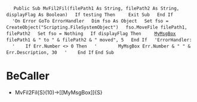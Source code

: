 &nbsp;&nbsp;&nbsp;&nbsp;
`Public Sub MvFil2Fil(filePath1 As String, filePath2 As String, displayFlag As Boolean)`
&nbsp;&nbsp;&nbsp;&nbsp;`If testing Then`
&nbsp;&nbsp;&nbsp;&nbsp;&nbsp;&nbsp;&nbsp;&nbsp;`Exit Sub`
&nbsp;&nbsp;&nbsp;&nbsp;`End If`
&nbsp;&nbsp;&nbsp;&nbsp;
&nbsp;&nbsp;&nbsp;&nbsp;`'On Error GoTo ErrorHandler`
&nbsp;&nbsp;&nbsp;&nbsp;`Dim fso As Object`
&nbsp;&nbsp;&nbsp;&nbsp;`Set fso = CreateObject("Scripting.FileSystemObject")`
&nbsp;&nbsp;&nbsp;&nbsp;`fso.MoveFile filePath1, filePath2`
&nbsp;&nbsp;&nbsp;&nbsp;`Set fso = Nothing`
&nbsp;&nbsp;&nbsp;&nbsp;`If displayFlag Then`
&nbsp;&nbsp;&nbsp;&nbsp;&nbsp;&nbsp;&nbsp;&nbsp;[`MyMsgBox`](MyMsgBox)` filePath1 & " to " & filePath2 & " moved", 5`
&nbsp;&nbsp;&nbsp;&nbsp;`End If`
&nbsp;&nbsp;&nbsp;&nbsp;`'ErrorHandler:`
&nbsp;&nbsp;&nbsp;&nbsp;`'    If Err.Number <> 0 Then`
&nbsp;&nbsp;&nbsp;&nbsp;`'        MyMsgBox Err.Number & " " & Err.Description, 30`
&nbsp;&nbsp;&nbsp;&nbsp;`'    End If`
`End Sub`
&nbsp;&nbsp;&nbsp;&nbsp;
&nbsp;&nbsp;&nbsp;&nbsp;


# BeCaller
- MvFil2Fil{S}(10)->[[MyMsgBox]]{S}

